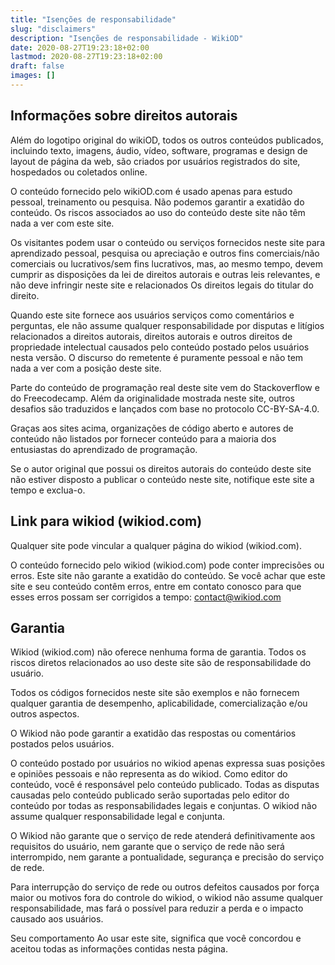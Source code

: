 ```yaml
---
title: "Isenções de responsabilidade"
slug: "disclaimers"
description: "Isenções de responsabilidade - WikiOD"
date: 2020-08-27T19:23:18+02:00
lastmod: 2020-08-27T19:23:18+02:00
draft: false
images: []
---
```


## Informações sobre direitos autorais

Além do logotipo original do wikiOD, todos os outros conteúdos publicados, incluindo texto, imagens, áudio, vídeo, software, programas e design de layout de página da web, são criados por usuários registrados do site, hospedados ou coletados online.

O conteúdo fornecido pelo wikiOD.com é usado apenas para estudo pessoal, treinamento ou pesquisa. Não podemos garantir a exatidão do conteúdo. Os riscos associados ao uso do conteúdo deste site não têm nada a ver com este site.

Os visitantes podem usar o conteúdo ou serviços fornecidos neste site para aprendizado pessoal, pesquisa ou apreciação e outros fins comerciais/não comerciais ou lucrativos/sem fins lucrativos, mas, ao mesmo tempo, devem cumprir as disposições da lei de direitos autorais e outras leis relevantes, e não deve infringir neste site e relacionados Os direitos legais do titular do direito.

Quando este site fornece aos usuários serviços como comentários e perguntas, ele não assume qualquer responsabilidade por disputas e litígios relacionados a direitos autorais, direitos autorais e outros direitos de propriedade intelectual causados ​​pelo conteúdo postado pelos usuários nesta versão. O discurso do remetente é puramente pessoal e não tem nada a ver com a posição deste site.

Parte do conteúdo de programação real deste site vem do Stackoverflow e do Freecodecamp. Além da originalidade mostrada neste site, outros desafios são traduzidos e lançados com base no protocolo CC-BY-SA-4.0.

Graças aos sites acima, organizações de código aberto e autores de conteúdo não listados por fornecer conteúdo para a maioria dos entusiastas do aprendizado de programação.

Se o autor original que possui os direitos autorais do conteúdo deste site não estiver disposto a publicar o conteúdo neste site, notifique este site a tempo e exclua-o.

## Link para wikiod (wikiod.com)

Qualquer site pode vincular a qualquer página do wikiod (wikiod.com).

O conteúdo fornecido pelo wikiod (wikiod.com) pode conter imprecisões ou erros. Este site não garante a exatidão do conteúdo. Se você achar que este site e seu conteúdo contêm erros, entre em contato conosco para que esses erros possam ser corrigidos a tempo: contact@wikiod.com

## Garantia

Wikiod (wikiod.com) não oferece nenhuma forma de garantia. Todos os riscos diretos relacionados ao uso deste site são de responsabilidade do usuário.

Todos os códigos fornecidos neste site são exemplos e não fornecem qualquer garantia de desempenho, aplicabilidade, comercialização e/ou outros aspectos.

O Wikiod não pode garantir a exatidão das respostas ou comentários postados pelos usuários.

O conteúdo postado por usuários no wikiod apenas expressa suas posições e opiniões pessoais e não representa as do wikiod. Como editor do conteúdo, você é responsável pelo conteúdo publicado. Todas as disputas causadas pelo conteúdo publicado serão suportadas pelo editor do conteúdo por todas as responsabilidades legais e conjuntas. O wikiod não assume qualquer responsabilidade legal e conjunta.

O Wikiod não garante que o serviço de rede atenderá definitivamente aos requisitos do usuário, nem garante que o serviço de rede não será interrompido, nem garante a pontualidade, segurança e precisão do serviço de rede.

Para interrupção do serviço de rede ou outros defeitos causados ​​por força maior ou motivos fora do controle do wikiod, o wikiod não assume qualquer responsabilidade, mas fará o possível para reduzir a perda e o impacto causado aos usuários.

Seu comportamento Ao usar este site, significa que você concordou e aceitou todas as informações contidas nesta página.
